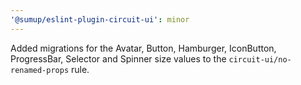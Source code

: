 ```yaml
---
'@sumup/eslint-plugin-circuit-ui': minor
---
```


Added migrations for the Avatar, Button, Hamburger, IconButton, ProgressBar, Selector and Spinner size values to the `circuit-ui/no-renamed-props` rule.
